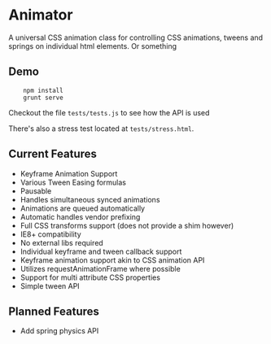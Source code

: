 # Animator

A universal CSS animation class for controlling CSS animations, tweens and
springs on individual html elements.  Or something


## Demo

```
    npm install
    grunt serve
```

Checkout the file `tests/tests.js` to see how the API is used

There's also a stress test located at `tests/stress.html`.


## Current Features

* Keyframe Animation Support
* Various Tween Easing formulas
* Pausable
* Handles simultaneous synced animations
* Animations are queued automatically
* Automatic handles vendor prefixing
* Full CSS transforms support (does not provide a shim however)
* IE8+ compatibility
* No external libs required
* Individual keyframe and tween callback support
* Keyframe animation support akin to CSS animation API
* Utilizes requestAnimationFrame where possible
* Support for multi attribute CSS properties
* Simple tween API


## Planned Features

* Add spring physics API
